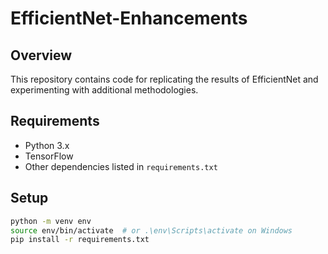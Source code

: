 # EfficientNet-Enhancements

## Overview
This repository contains code for replicating the results of EfficientNet and experimenting with additional methodologies.

## Requirements
- Python 3.x
- TensorFlow
- Other dependencies listed in `requirements.txt`

## Setup
```bash
python -m venv env
source env/bin/activate  # or .\env\Scripts\activate on Windows
pip install -r requirements.txt
